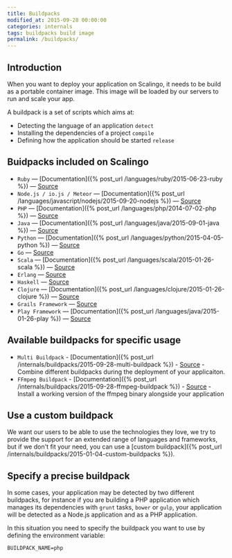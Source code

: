 ```yaml
---
title: Buildpacks
modified_at: 2015-09-28 00:00:00
categories: internals
tags: buildpacks build image
permalink: /buildpacks/
---
```


## Introduction

When you want to deploy your application on Scalingo, it needs to be build as
a portable container image. This image will be loaded by our servers to run
and scale your app.

A buildpack is a set of scripts which aims at:

* Detecting the language of an application `detect`
* Installing the dependencies of a project `compile`
* Defining how the application should be started `release`

## Buidpacks included on Scalingo

* `Ruby` — [Documentation]({% post_url /languages/ruby/2015-06-23-ruby %}) — [Source](https://github.com/Scalingo/ruby-buildpack)
* `Node.js / io.js / Meteor` — [Documentation]({% post_url /languages/javascript/nodejs/2015-09-20-nodejs %}) — [Source](https://github.com/Scalingo/nodejs-buildpack)
* `PHP` — [Documentation]({% post_url /languages/php/2014-07-02-php %}) — [Source](https://github.com/Scalingo/php-buildpack)
* `Java` — [Documentation]({% post_url /languages/java/2015-09-01-java %}) — [Source](https://github.com/Scalingo/java-buildpack)
* `Python` — [Documentation]({% post_url /languages/python/2015-04-05-python %}) — [Source](https://github.com/Scalingo/python-buildpack)
* `Go` — [Source](https://github.com/Scalingo/go-buildpack)
* `Scala` — [Documentation]({% post_url /languages/scala/2015-01-26-scala %}) — [Source](https://github.com/Scalingo/scala-buildpack)
* `Erlang` — [Source](https://github.com/Scalingo/erlang-buildpack)
* `Haskell` — [Source](https://github.com/Scalingo/haskell-buildpack)
* `Clojure` — [Documentation]({% post_url /languages/clojure/2015-01-26-clojure %}) — [Source](https://github.com/Scalingo/clojure-buildpack)
* `Grails Framework` — [Source](https://github.com/Scalingo/grails-buildpack)
* `Play Framework` — [Documentation]({% post_url /languages/java/2015-01-26-play %}) — [Source](https://github.com/Scalingo/play-buildpack)

## Available buildpacks for specific usage
 
* `Multi Buildpack` - [Documentation]({% post_url /internals/buildpacks/2015-09-28-multi-buildpack %}) - [Source](https://github.com/Scalingo/multi-buildpack.git) - Combine different buildpacks during the deployment of your applicaiton.
* `FFmpeg Buildpack` - [Documentation]({% post_url /internals/buildpacks/2015-09-28-ffmpeg-buildpack %}) - [Source](https://github.com/Scalingo/ffmpeg-buildpack.git) - Install a working version of the ffmpeg binary alongside your application
 
## Use a custom buildpack

We want our users to be able to use the technologies they love, we try to provide the support for
an extended range of languages and frameworks, but if we don't fit your need, you can use a
[custom buildpack]({% post_url /internals/buildpacks/2015-01-04-custom-buildpacks %}).

## Specify a precise buildpack

In some cases, your application may be detected by two different buildpacks, for instance if you
are building a PHP application which manages its dependencies with `grunt` tasks, `bower` or `gulp`,
your application will be detected as a Node.js application and as a PHP application.

In this situation you need to specify the buildpack you want to use by defining the environment variable:

```text
BUILDPACK_NAME=php
```

